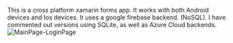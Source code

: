 This is a cross platform xamarin forms app. It works with both Android devices and Ios devices. It uses a google firebase backend. (NoSQL). I have commented out versions using SQLite, as well as Azure Cloud backends. ![MainPage-LoginPage](https://user-images.githubusercontent.com/41282720/171879524-2076a471-0bed-4427-b07e-4c7cbdc1319f.png)
